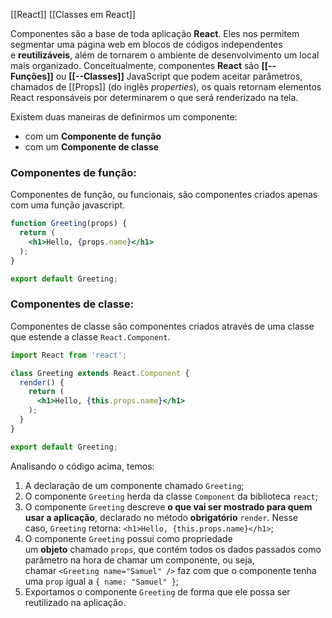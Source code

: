 [[React]]
[[Classes em React]]

Componentes são a base de toda aplicação **React**. Eles nos permitem segmentar uma página web em blocos de códigos independentes e **reutilizáveis**, além de tornarem o ambiente de desenvolvimento um local mais organizado. Conceitualmente, componentes **React** são **[[--Funções]]** ou **[[--Classes]]** JavaScript que podem aceitar parâmetros, chamados de [[Props]] (do inglês _properties_), os quais retornam elementos React responsáveis por determinarem o que será renderizado na tela.

Existem duas maneiras de definirmos um componente:
-   com um **Componente de função**
-   com um **Componente de classe**

### Componentes de **função**:
Componentes de função, ou funcionais, são componentes criados apenas com uma função javascript.

```jsx
function Greeting(props) {
  return (
    <h1>Hello, {props.name}</h1>
  );
}

export default Greeting;
```

### Componentes de **classe**:
Componentes de classe são componentes criados através de uma classe que estende a classe `React.Component`.

```jsx
import React from 'react';

class Greeting extends React.Component {
  render() {
    return (
      <h1>Hello, {this.props.name}</h1>
    );
  }
}

export default Greeting;
```


Analisando o código acima, temos:

1.  A declaração de um componente chamado `Greeting`;
2.  O componente `Greeting` herda da classe `Component` da biblioteca `react`;
3.  O componente `Greeting` descreve **o que vai ser mostrado para quem usar a aplicação**, declarado no método **obrigatório** `render`. Nesse caso, `Greeting` retorna: `<h1>Hello, {this.props.name}</h1>`;
4.  O componente `Greeting` possui como propriedade um **objeto** chamado `props`, que contém todos os dados passados como parâmetro na hora de chamar um componente, ou seja, chamar `<Greeting name="Samuel" />` faz com que o componente tenha uma `prop` igual a `{ name: "Samuel" }`;
5.  Exportamos o componente `Greeting` de forma que ele possa ser reutilizado na aplicação.